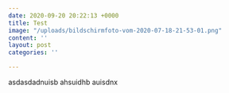 ```yaml
---
date: 2020-09-20 20:22:13 +0000
title: Test
image: "/uploads/bildschirmfoto-vom-2020-07-18-21-53-01.png"
content: ''
layout: post
categories: ''

---
```

asdasdadnuisb ahsuidhb auisdnx